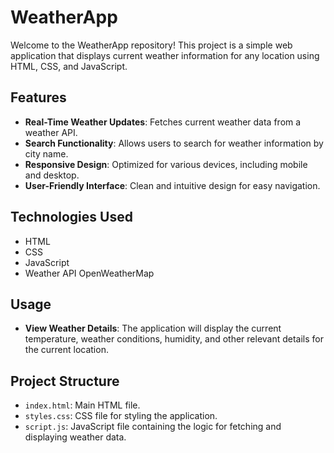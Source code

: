 

# WeatherApp

Welcome to the WeatherApp repository! This project is a simple web application that displays current weather information for any location using HTML, CSS, and JavaScript.

## Features

- **Real-Time Weather Updates**: Fetches current weather data from a weather API.
- **Search Functionality**: Allows users to search for weather information by city name.
- **Responsive Design**: Optimized for various devices, including mobile and desktop.
- **User-Friendly Interface**: Clean and intuitive design for easy navigation.

## Technologies Used

- HTML
- CSS
- JavaScript
- Weather API OpenWeatherMap


## Usage

- **View Weather Details**: The application will display the current temperature, weather conditions, humidity, and other relevant details for the current location.

## Project Structure

- `index.html`: Main HTML file.
- `styles.css`: CSS file for styling the application.
- `script.js`: JavaScript file containing the logic for fetching and displaying weather data.
